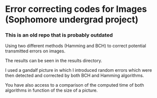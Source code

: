 # Error correcting codes for Images (Sophomore undergrad project)

### This is an old repo that is probably outdated 

Using two different methods (Hamming and BCH) to correct potential transmitted errors on images. 

The results can be seen in the results directory. 

I used a gandalf picture in which I introduced random errors which were then detected and corrected by both BCH and Hamming algorithms. 

You have also access to a comparison of the computed time of both algorithms in function of the size of a picture. 
